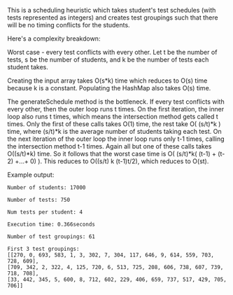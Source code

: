 
This is a scheduling heuristic which takes student's test schedules (with tests represented as integers) and creates test groupings such that there will be no timing conflicts for the students.

Here's a complexity breakdown:

Worst case - every test conflicts with every other. Let t be the number of tests, s be the number of students,
and k be the number of tests each student takes. 

Creating the input array takes O(s*k) time which reduces to O(s) time because k is a constant. 
Populating the HashMap also takes O(s) time. 

The generateSchedule method is the bottleneck.
If every test conflicts with every other, then the outer loop runs t times. 
On the first iteration, the inner loop
also runs t times, which means the intersection method gets called t times. Only the first of these calls takes O(1)
time, the rest take O( (s/t)*k ) time, where (s/t)*k is the average number of students taking each test. 
On the next iteration of the outer loop the inner loop runs only t-1 times, calling the intersection method t-1 times. 
Again all but one of these calls takes O((s/t)*k) time. So it follows that the worst case time is O( (s/t)*k( (t-1) + (t-2) +...+ 0) ).
This reduces to O((s/t) k (t-1)t/2), which reduces to O(st).


Example output:

    Number of students: 17000

    Number of tests: 750

    Num tests per student: 4

    Execution time: 0.366seconds

    Number of test groupings: 61

    First 3 test groupings: 
    [[270, 0, 693, 583, 1, 3, 302, 7, 304, 117, 646, 9, 614, 559, 703, 728, 609],
    [709, 342, 2, 322, 4, 125, 720, 6, 513, 725, 208, 606, 738, 607, 739, 718, 708], 
    [33, 442, 345, 5, 600, 8, 712, 602, 229, 406, 659, 737, 517, 429, 705, 706]]

